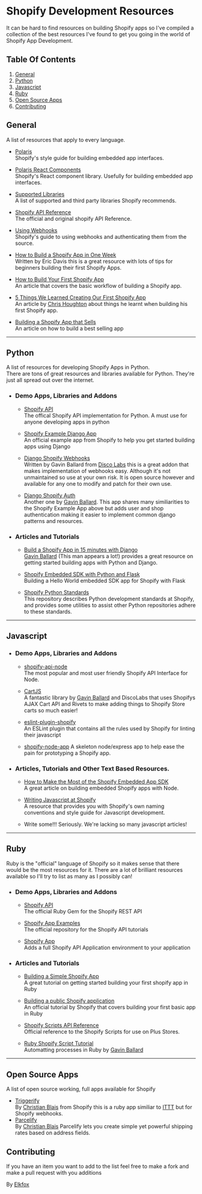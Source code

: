# Shopify Development Resources
It can be hard to find resources on building Shopify apps so I've compiled a collection of the best resources I've found to get you going in the world of Shopify App Development.



## Table Of Contents

1. [General](#General)
2. [Python](#Python)
3. [Javascript](#Javascript)
4. [Ruby](#Ruby)
5. [Open Source Apps](#OpenSource)
5. [Contributing](#Contributing)



## <a name="General"></a>General
A list of resources that apply to every language.

- [Polaris](https://polaris.shopify.com/)  
Shopify's style guide for building embedded app interfaces.

- [Polaris React Components](https://github.com/shopify/polaris)  
Shopify's React component library. Usefully for building embedded app interfaces.

- [Supported Libraries](https://help.shopify.com/api/supported-libraries)  
A list of supported and third party libraries Shopify recommends.

- [Shopify API Reference](https://help.shopify.com/api/reference)  
The official and original shopify API Reference.

- [Using Webhooks](https://help.shopify.com/api/getting-started/webhooks)  
Shopify's guide to using webhooks and authenticating them from the source.

- [How to Build a Shopify App in One Week](https://www.shopify.com.au/partners/blog/building-a-shopify-app-in-one-week)  
Written by Eric Davis this is a great resource with lots of tips for beginners building their first Shopify Apps.

- [How to Build Your First Shopify App](https://www.shopify.com.au/partners/blog/how-to-build-your-first-shopify-app)  
An article that covers the basic workflow of building a Shopify app.

- [5 Things We Learned Creating Our First Shopify App](https://www.shopify.com.au/partners/blog/16603843-5-things-we-learned-creating-our-first-shopify-app)  
An article by [Chris Houghton](https://twitter.com/CJHoughton) about things he learnt when building his first Shopify app.

- [Building a Shopify App that Sells](https://www.shopify.com/partners/blog/64209347-4-tips-for-building-a-shopify-app-that-sells)  
An article on how to build a best selling app
---

## <a name="Python"></a>Python
A list of resources for developing Shopify Apps in Python.  
There are tons of great resources and libraries available for Python. They're just all spread out over the internet.

- ### Demo Apps, Libraries and Addons
  - [Shopify API](https://github.com/Shopify/shopify_python_api)  
  The offical Shopify API implementation for Python. A must use for anyone developing apps in python

  - [Shopify Example Django App](https://github.com/Shopify/shopify_django_app)  
  An official example app from Shopify to help you get started building apps using Django

  - [Django Shopify Webhooks](https://github.com/discolabs/django-shopify-webhook)  
  Written by Gavin Ballard from [Disco Labs](https://www.discolabs.com/) this is a great addon that makes implementation of webhooks easy. Although it's not unmaintained so use at your own risk. It is open source however and available for any one to modify and patch for their own use.

  - [Django Shopify Auth](https://github.com/discolabs/django-shopify-auth)  
  Another one by [Gavin Ballard](http://www.gavinballard.com). This app shares many similiarities to the Shopify Example App above but adds user and shop authentication making it easier to implement common django patterns and resources.

- ### Articles and Tutorials  
  - [Build a Shopify App in 15 minutes with Django](http://gavinballard.com/shopify-app-in-15-minutes-with-django/)  
  [Gavin Ballard](http://www.gavinballard.com) (This man appears a lot!) provides a great resource on getting started building apps with Python and Django.

  - [Shopify Embedded SDK with Python and Flask](https://medium.com/@dernis/shopify-embedded-sdk-with-python-flask-6af197e88c63)  
  Building a Hello World embedded SDK app for Shopify with Flask

  - [Shopify Python Standards](https://github.com/Shopify/shopify_python)  
  This repository describes Python development standards at Shopify, and provides some utilities to assist other Python repositories adhere to these standards.
---

## <a name="Javascript"></a>Javascript

- ### Demo Apps, Libraries and Addons
  - [shopify-api-node](https://github.com/MONEI/Shopify-api-node)  
  The most popular and most user friendly Shopify API Interface for Node.

  - [CartJS](https://cartjs.org/)  
  A fantastic library by [Gavin Ballard](http://www.gavinballard.com) and DiscoLabs that uses Shopifys AJAX Cart API and Rivets to make adding things to Shopify Store carts so much easier!

  - [eslint-plugin-shopify](https://github.com/Shopify/eslint-plugin-shopify)  
  An ESLint plugin that contains all the rules used by Shopify for linting their javascript
  - [shopify-node-app](https://github.com/Elkfox/shopify-node-app)
  A skeleton node/express app to help ease the pain for prototyping a Shopify app.

- ### Articles, Tutorials and Other Text Based Resources.
  - [How to Make the Most of the Shopify Embedded App SDK](https://www.shopify.com.au/partners/blog/75776707-how-to-make-the-most-of-the-shopify-embedded-app-sdk)  
  A great article on building embedded Shopify apps with Node.

  - [Writing Javascript at Shopify](https://github.com/Shopify/javascript)  
  A resource that provides you with Shopify's own naming conventions and style guide for Javascript development.

  - Write some!!! Seriously. We're lacking so many javascript articles!
---
## <a name="Ruby"></a>Ruby
Ruby is the "official" language of Shopify so it makes sense that there would be the most resources for it. There are a lot of brilliant resources available so I'll try to list as many as I possibly can!

- ### Demo Apps, Libraries and Addons
  - [Shopify API](https://github.com/Shopify/shopify_api)  
  The official Ruby Gem for the Shopify REST API

  - [Shopify App Examples](https://github.com/Shopify/example-ruby-app)  
  The official repository for the Shopify API tutorials
  
  - [Shopify App](https://github.com/Shopify/shopify_app)  
  Adds a full Shopify API Application environment to your application

- ### Articles and Tutorials
  - [Building a Simple Shopify App](https://code.tutsplus.com/articles/building-a-simple-shopify-app--cms-26198)  
  A great tutorial on getting started building your first shopify app in Ruby

  - [Building a public Shopify application](https://help.shopify.com/api/tutorials/building-public-app)  
  An official tutorial by Shopify that covers building your first basic app in Ruby
  
  - [Shopify Scripts API Reference](https://help.shopify.com/api/tutorials/shopify-scripts)  
  Official reference to the Shopify Scripts for use on Plus Stores.

  - [Ruby Shopify Script Tutorial](http://gavinballard.com/ruby-shopify-script-tutorial/)  
  Automatting processes in Ruby by [Gavin Ballard](http://www.gavinballard.com)

---

## <a name="OpenSource"></a> Open Source Apps
A list of open source working, full apps available for Shopify

- [Triggerify](https://github.com/christianblais/triggerify)  
By [Christian Blais](https://github.com/christianblais) from Shopify this is a ruby app similiar to [ITTT](https://ifttt.com) but for Shopify webhooks.
- [Parcelify](https://github.com/christianblais/parcelify)  
By [Christian Blais](https://github.com/christianblais) Parcelify lets you create simple yet powerful shipping rates based on address fields.

## <a name="Contributing"></a>Contributing
If you have an item you want to add to the list feel free to make a fork and make a pull request with you additions


By [Elkfox](https://www.elkfox.com)
